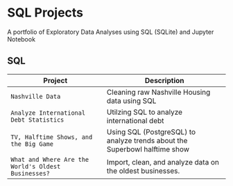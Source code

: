 # SQL Projects

<p>
	A portfolio of Exploratory Data Analyses using SQL (SQLite) and Jupyter Notebook
</p>

## SQL
| Project | Description |
| --- | --- |
| `Nashville Data` | Cleaning raw Nashville Housing data using SQL  |
| `Analyze International Debt Statistics` | Utilzing SQL to analyze international debt |
| `TV, Halftime Shows, and the Big Game` | Using SQL (PostgreSQL) to analyze trends about the Superbowl halftime show |
| `What and Where Are the World's Oldest Businesses?` | Import, clean, and analyze data on the oldest businesses. |



